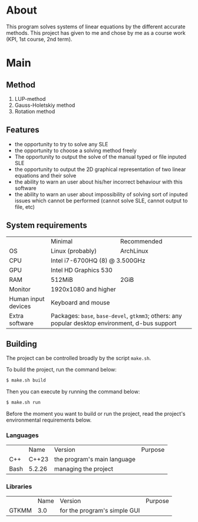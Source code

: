 # About

This program solves systems of linear equations by the different accurate methods. This project has given to me and chose by me as a course work (KPI, 1st course, 2nd term).

# Main

## Method

1. LUP-method
1. Gauss-Holetskiy method
1. Rotation method

## Features

- the opportunity to try to solve any SLE
- the opportunity to choose a solving method freely
- The opportunity to output the solve of the manual typed or file inputed SLE
- the opportunity to output the 2D graphical representation of two linear equations and their solve
- the ability to warn an user about his/her incorrect behaviour with this software
- the ability to warn an user about impossibility of solving sort of inputed issues which cannot be performed (cannot solve SLE, cannot output to file, etc)

## System requirements

<table>
  <th>
    <td>Minimal</td><td>Recommended</td>
  </th>
  <tr>
    <td>OS</td>
    <td>Linux (probably)</td>
    <td>ArchLinux</td>
  </tr>
  <tr>
    <td>CPU</td>
    <td colspan=2>Intel i7-6700HQ (8) @ 3.500GHz</td>
  </tr>
  <tr>
    <td>GPU</td>
    <td colspan=2>Intel HD Graphics 530</td>
  </tr>
  <tr>
    <td>RAM</td>
    <td>512MiB</td>
    <td>2GiB</td>
  </tr>
  <tr>
    <td>Monitor</td>
    <td colspan=2>1920x1080 and higher</td>
  </tr>
  <tr>
    <td>Human input devices</td>
    <td colspan=2>Keyboard and mouse</td>
  </tr>
  <tr>
    <td>Extra software</td>
    <td colspan=2>Packages: <code>base</code>, <code>base-devel</code>, <code>gtkmm3</code>; others: any popular desktop environment, d-bus support</td>
  </tr>
</table>

## Building

The project can be controlled broadly by the script `make.sh`.

To build the project, run the command below:
```sh
$ make.sh build
```

Then you can execute by running the command below:
```sh
$ make.sh run
```

Before the moment you want to build or run the project, read the project's environmental requirements below.

### Languages

<table>
  <th>
    <td>Name</td> <td>Version</td> <td>Purpose</td>
  </th>
  <tr>
    <td>C++</td> <td>C++23</td> <td>the program's main language</td>
  <tr>
  <tr>
    <td>Bash</td> <td>5.2.26</td> <td>managing the project</td>
  <tr>
</table>

### Libraries

<table>
  <th>
    <td>Name</td> <td>Version</td> <td>Purpose</td>
  </th>
  <tr>
    <td>GTKMM</td> <td>3.0</td> <td>for the program's simple GUI</td>
  <tr>
</table>
